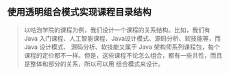 ## 使用透明组合模式实现课程目录结构

> 以咕泡学院的课程为例，我们设计一个课程的关系结构。比如，我们有 Java 入门课程、人工智能课程、Java设计模式、源码分析、软技能等，而 Java 设计模式、
> 源码分析、软技能又属于 Java 架构师系列课程包，每个课程的定价都不一样。但是，这些课程不论怎么组合，都有一些共性，而且是整体和部分的关系，所以可以用
> 组合模式来设计。
